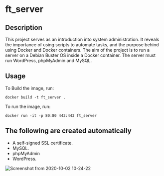 # ft_server

## Description
This project serves as an introduction into system administration. It reveals the importance of using scripts to automate tasks, and the purpose behind using Docker and Docker containers. The aim of the project is to run a server on a Debian Buster OS inside a Docker container. The server must run WordPress, phpMyAdmin and MySQL.

## Usage
To Build the image, run:

`docker build -t ft_server .`

To run the image, run:

`docker run -it -p 80:80 443:443 ft_server`

## The following are created automatically
- A self-signed SSL certificate.
- MySQL.
- phpMyAdmin
- WordPress.

![Screenshot from 2020-10-02 10-24-22](https://user-images.githubusercontent.com/58333462/94908610-dbdaf780-0499-11eb-90d5-e7dde5aeff82.png)
